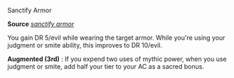 Sanctify Armor

**Source** [_sanctify armor_](advanced/spells/sanctifyArmor.md#_sanctify-armor)

You gain DR 5/evil while wearing the target armor. While you're using your judgment or smite ability, this improves to DR 10/evil.

**Augmented (3rd)** : If you expend two uses of mythic power, when you use judgment or smite, add half your tier to your AC as a sacred bonus.

